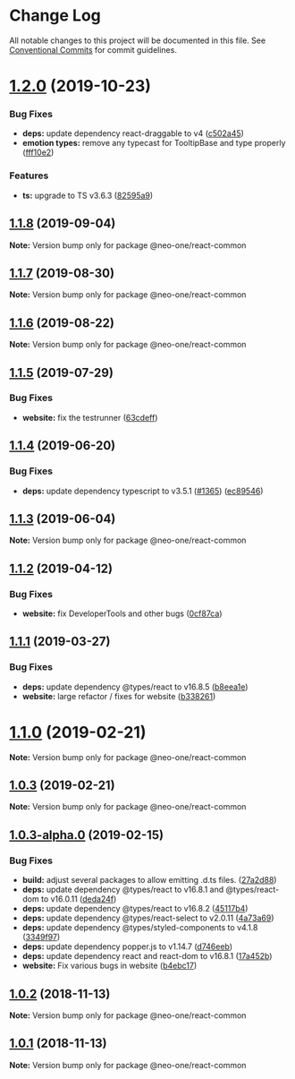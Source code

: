 # Change Log

All notable changes to this project will be documented in this file.
See [Conventional Commits](https://conventionalcommits.org) for commit guidelines.

# [1.2.0](https://github.com/neo-one-suite/neo-one/compare/@neo-one/react-common@1.1.8...@neo-one/react-common@1.2.0) (2019-10-23)


### Bug Fixes

* **deps:** update dependency react-draggable to v4 ([c502a45](https://github.com/neo-one-suite/neo-one/commit/c502a45f04a542ac1ccf191c3bb3e1899a336eda))
* **emotion types:** remove any typecast for TooltipBase and type properly ([fff10e2](https://github.com/neo-one-suite/neo-one/commit/fff10e29641db94fc7b6a467c785703301aefd70))


### Features

* **ts:** upgrade to TS v3.6.3 ([82595a9](https://github.com/neo-one-suite/neo-one/commit/82595a91c063a4fa08ef06f631cd1dab4cb965f3))





## [1.1.8](https://github.com/neo-one-suite/neo-one/compare/@neo-one/react-common@1.1.7...@neo-one/react-common@1.1.8) (2019-09-04)

**Note:** Version bump only for package @neo-one/react-common





## [1.1.7](https://github.com/neo-one-suite/neo-one/compare/@neo-one/react-common@1.1.6...@neo-one/react-common@1.1.7) (2019-08-30)

**Note:** Version bump only for package @neo-one/react-common





## [1.1.6](https://github.com/neo-one-suite/neo-one/compare/@neo-one/react-common@1.1.5...@neo-one/react-common@1.1.6) (2019-08-22)

**Note:** Version bump only for package @neo-one/react-common





## [1.1.5](https://github.com/neo-one-suite/neo-one/compare/@neo-one/react-common@1.1.4...@neo-one/react-common@1.1.5) (2019-07-29)


### Bug Fixes

* **website:** fix the testrunner ([63cdeff](https://github.com/neo-one-suite/neo-one/commit/63cdeff))





## [1.1.4](https://github.com/neo-one-suite/neo-one/compare/@neo-one/react-common@1.1.3...@neo-one/react-common@1.1.4) (2019-06-20)


### Bug Fixes

* **deps:** update dependency typescript to v3.5.1 ([#1365](https://github.com/neo-one-suite/neo-one/issues/1365)) ([ec89546](https://github.com/neo-one-suite/neo-one/commit/ec89546))





## [1.1.3](https://github.com/neo-one-suite/neo-one/compare/@neo-one/react-common@1.1.2...@neo-one/react-common@1.1.3) (2019-06-04)

**Note:** Version bump only for package @neo-one/react-common





## [1.1.2](https://github.com/neo-one-suite/neo-one/compare/@neo-one/react-common@1.1.1...@neo-one/react-common@1.1.2) (2019-04-12)


### Bug Fixes

* **website:** fix DeveloperTools and other bugs ([0cf87ca](https://github.com/neo-one-suite/neo-one/commit/0cf87ca))





## [1.1.1](https://github.com/neo-one-suite/neo-one/compare/@neo-one/react-common@1.1.0...@neo-one/react-common@1.1.1) (2019-03-27)


### Bug Fixes

* **deps:** update dependency @types/react to v16.8.5 ([b8eea1e](https://github.com/neo-one-suite/neo-one/commit/b8eea1e))
* **website:** large refactor / fixes for website ([b338261](https://github.com/neo-one-suite/neo-one/commit/b338261))





# [1.1.0](https://github.com/neo-one-suite/neo-one/compare/@neo-one/react-common@1.0.3...@neo-one/react-common@1.1.0) (2019-02-21)

**Note:** Version bump only for package @neo-one/react-common





## [1.0.3](https://github.com/neo-one-suite/neo-one/compare/@neo-one/react-common@1.0.3-alpha.0...@neo-one/react-common@1.0.3) (2019-02-21)

**Note:** Version bump only for package @neo-one/react-common





## [1.0.3-alpha.0](https://github.com/neo-one-suite/neo-one/compare/@neo-one/react-common@1.0.2...@neo-one/react-common@1.0.3-alpha.0) (2019-02-15)


### Bug Fixes

* **build:** adjust several packages to allow emitting .d.ts files. ([27a2d88](https://github.com/neo-one-suite/neo-one/commit/27a2d88))
* **deps:** update dependency @types/react to v16.8.1 and @types/react-dom to v16.0.11 ([deda24f](https://github.com/neo-one-suite/neo-one/commit/deda24f))
* **deps:** update dependency @types/react to v16.8.2 ([45117b4](https://github.com/neo-one-suite/neo-one/commit/45117b4))
* **deps:** update dependency @types/react-select to v2.0.11 ([4a73a69](https://github.com/neo-one-suite/neo-one/commit/4a73a69))
* **deps:** update dependency @types/styled-components to v4.1.8 ([3349f97](https://github.com/neo-one-suite/neo-one/commit/3349f97))
* **deps:** update dependency popper.js to v1.14.7 ([d746eeb](https://github.com/neo-one-suite/neo-one/commit/d746eeb))
* **deps:** update dependency react and react-dom to v16.8.1 ([17a452b](https://github.com/neo-one-suite/neo-one/commit/17a452b))
* **website:** Fix various bugs in website ([b4ebc17](https://github.com/neo-one-suite/neo-one/commit/b4ebc17))





## [1.0.2](https://github.com/neo-one-suite/neo-one/compare/@neo-one/react-common@1.0.1...@neo-one/react-common@1.0.2) (2018-11-13)

**Note:** Version bump only for package @neo-one/react-common





## [1.0.1](https://github.com/neo-one-suite/neo-one/compare/@neo-one/react-common@1.0.0...@neo-one/react-common@1.0.1) (2018-11-13)

**Note:** Version bump only for package @neo-one/react-common
